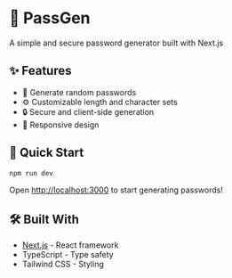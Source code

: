 # 🔐 PassGen

A simple and secure password generator built with Next.js

## ✨ Features

- 🎲 Generate random passwords
- ⚙️ Customizable length and character sets
- 🔒 Secure and client-side generation
- 📱 Responsive design

## 🚀 Quick Start

```bash
npm run dev
```

Open [http://localhost:3000](http://localhost:3000) to start generating passwords!

## 🛠️ Built With

- [Next.js](https://nextjs.org) - React framework
- TypeScript - Type safety
- Tailwind CSS - Styling
